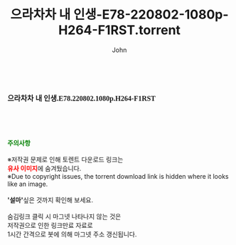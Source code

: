 ﻿---
layout: post
title:  "으라차차 내 인생-E78-220802-1080p-H264-F1RST.torrent"
author: John
categories: [ 드라마 ]
tags: [  ]
image:  
description: "으라차차 내 인생-E78-220802-1080p-H264-F1RST torrent 정보 공유"
toc: true
toc_sticky: true
---

<br>
<div class="view-img">
<a class="view_image" href="https://torrentmobile59.com/bbs/view_image.php?fn=%2Fdata%2Ffile%2Fdrama%2F3659260999_j3XSO7Y1_4ca0b3f3d68c8b282ab8151b7d614e1396485a40.jpg" target="_blank"><img alt="" class="img-tag" content="https://torrentmobile59.com/data/file/drama/3659260999_j3XSO7Y1_4ca0b3f3d68c8b282ab8151b7d614e1396485a40.jpg" itemprop="image" src="https://torrentmobile59.com/data/file/drama/thumb-3659260999_j3XSO7Y1_4ca0b3f3d68c8b282ab8151b7d614e1396485a40_835x2212.jpg"/></a></div><div class="view-content" itemprop="description">
<p><span style="font-family:nanumsquareround;font-size:16px;font-weight:700;white-space:nowrap;background-color:rgb(255,255,255);">으라차차 내 인생.E78.220802.1080p.H264-F1RST</span> </p> </div>
    
<br><br><br>
<p data-ke-size="size16"><b><span style="color: green;">주의사항</span></b><br /><br />※저작권 문제로 인해 토렌트 다운로드 링크는<br /><b><span style="color: red;">유사 이미지</span></b>에 숨겨뒀습니다.<br />※Due to copyright issues, the torrent download link is hidden where it looks like an image.<br /><br /><b>'설마'</b>싶은 것까지 확인해 보세요.<br /><br />숨김링크 클릭 시 마그넷 나타나지 않는 것은<br />저작권으로 인한 링크만료 자료로<br />1시간 간격으로 봇에 의해 마그넷 주소 갱신됩니다.</p>
